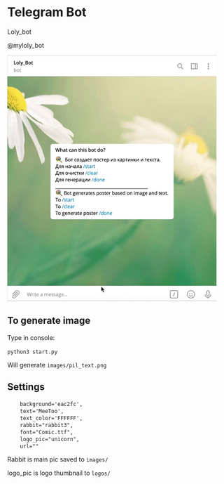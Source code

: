 # Telegram Bot

Loly_bot

@myloly_bot

<img src="images/hipster.gif" />


## To generate image

Type in console: 

`python3 start.py`

Will generate `images/pil_text.png`

## Settings 

```
	background='eac2fc', 
	text='MeeToo', 
	text_color='FFFFFF',
	rabbit="rabbit3",
	font="Comic.ttf",
	logo_pic="unicorn",
	url=""
```

Rabbit is main pic saved to `images/`

logo_pic is logo thumbnail to `logos/`

